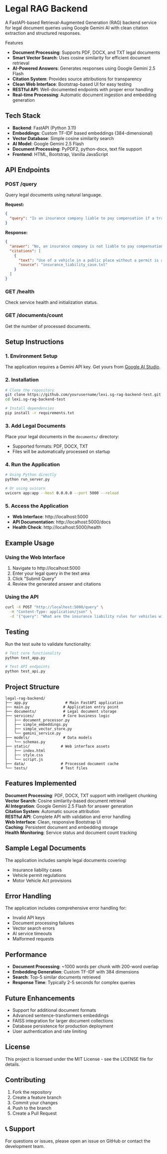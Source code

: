 # Legal RAG Backend

A FastAPI-based Retrieval-Augmented Generation (RAG) backend service for legal document queries using Google Gemini AI with clean citation extraction and structured responses.

 Features

- **Document Processing**: Supports PDF, DOCX, and TXT legal documents
- **Smart Vector Search**: Uses cosine similarity for efficient document retrieval
- **AI-Powered Answers**: Generates responses using Google Gemini 2.5 Flash
- **Citation System**: Provides source attributions for transparency
- **Clean Web Interface**: Bootstrap-based UI for easy testing
- **RESTful API**: Well-documented endpoints with proper error handling
- **Real-time Processing**: Automatic document ingestion and embedding generation

## Tech Stack

- **Backend**: FastAPI (Python 3.11)
- **Embeddings**: Custom TF-IDF based embeddings (384-dimensional)
- **Vector Database**: Simple cosine similarity search
- **AI Model**: Google Gemini 2.5 Flash
- **Document Processing**: PyPDF2, python-docx, text file support
- **Frontend**: HTML, Bootstrap, Vanilla JavaScript

## API Endpoints

### POST /query
Query legal documents using natural language.

**Request:**
```json
{
  "query": "Is an insurance company liable to pay compensation if a transport vehicle involved in an accident was being used without a valid permit?"
}
```

**Response:**
```json
{
  "answer": "No, an insurance company is not liable to pay compensation if a transport vehicle is used without a valid permit...",
  "citations": [
    {
      "text": "Use of a vehicle in a public place without a permit is a fundamental statutory infraction...",
      "source": "insurance_liability_case.txt"
    }
  ]
}
```

### GET /health
Check service health and initialization status.

### GET /documents/count
Get the number of processed documents.

##  Setup Instructions

### 1. Environment Setup

The application requires a Gemini API key. Get yours from [Google AI Studio](https://aistudio.google.com/).

### 2. Installation

```bash
# Clone the repository
git clone https://github.com/yourusername/lexi.sg-rag-backend-test.git
cd lexi.sg-rag-backend-test

# Install dependencies
pip install -r requirements.txt
```

### 3. Add Legal Documents

Place your legal documents in the `documents/` directory:
- Supported formats: PDF, DOCX, TXT
- Files will be automatically processed on startup

### 4. Run the Application

```bash
# Using Python directly
python run_server.py

# Or using uvicorn
uvicorn app:app --host 0.0.0.0 --port 5000 --reload
```

### 5. Access the Application

- **Web Interface**: http://localhost:5000
- **API Documentation**: http://localhost:5000/docs
- **Health Check**: http://localhost:5000/health

## Example Usage

### Using the Web Interface

1. Navigate to http://localhost:5000
2. Enter your legal query in the text area
3. Click "Submit Query"
4. Review the generated answer and citations

### Using the API

```bash
curl -X POST "http://localhost:5000/query" \
  -H "Content-Type: application/json" \
  -d '{"query": "What are the insurance liability rules for vehicles without permits?"}'
```

## Testing

Run the test suite to validate functionality:

```bash
# Test core functionality
python test_app.py

# Test API endpoints
python test_api.py
```

##  Project Structure

```
legal-rag-backend/
├── app.py                 # Main FastAPI application
├── main.py               # Application entry point
├── documents/            # Legal document storage
├── services/             # Core business logic
│   ├── document_processor.py
│   ├── simple_embeddings.py
│   ├── simple_vector_store.py
│   └── gemini_service.py
├── models/               # Data models
│   └── schemas.py
├── static/              # Web interface assets
│   ├── index.html
│   ├── style.css
│   └── script.js
├── data/                # Processed document cache
└── tests/               # Test files
```

##  Features Implemented

 **Document Processing**: PDF, DOCX, TXT support with intelligent chunking  
 **Vector Search**: Cosine similarity-based document retrieval  
 **AI Integration**: Google Gemini 2.5 Flash for answer generation  
 **Citation System**: Automatic source attribution  
 **RESTful API**: Complete API with validation and error handling  
 **Web Interface**: Clean, responsive Bootstrap UI  
 **Caching**: Persistent document and embedding storage  
 **Health Monitoring**: Service status and document count tracking  

##  Sample Legal Documents

The application includes sample legal documents covering:
- Insurance liability cases
- Vehicle permit regulations
- Motor Vehicle Act provisions

##  Error Handling

The application includes comprehensive error handling for:
- Invalid API keys
- Document processing failures
- Vector search errors
- AI service timeouts
- Malformed requests

## Performance

- **Document Processing**: ~1000 words per chunk with 200-word overlap
- **Embedding Generation**: Custom TF-IDF with 384 dimensions
- **Search**: Top-5 similar documents retrieved
- **Response Time**: Typically 2-5 seconds for complex queries

##  Future Enhancements

- Support for additional document formats
- Advanced sentence-transformers embeddings
- FAISS integration for larger document collections
- Database persistence for production deployment
- User authentication and rate limiting

##  License

This project is licensed under the MIT License - see the LICENSE file for details.

##  Contributing

1. Fork the repository
2. Create a feature branch
3. Commit your changes
4. Push to the branch
5. Create a Pull Request

## 📞 Support

For questions or issues, please open an issue on GitHub or contact the development team.
